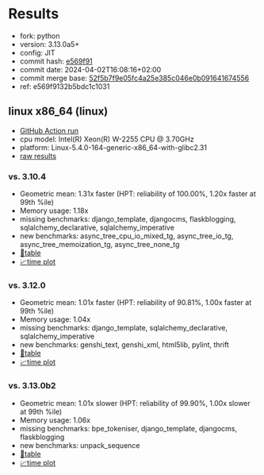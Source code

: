 # Results

- fork: python
- version: 3.13.0a5+
- config: JIT
- commit hash: [e569f91](https://github.com/python/cpython/commit/e569f91)
- commit date: 2024-04-02T16:08:16+02:00
- commit merge base: [52f5b7f9e05fc4a25e385c046e0b091641674556](https://github.com/python/cpython/commit/52f5b7f9e05fc4a25e385c046e0b091641674556)
- ref: e569f9132b5bdc1c1031

## linux x86_64 (linux)

- [GitHub Action run](https://github.com/faster-cpython/benchmarking/actions/runs/8525964938)
- cpu model: Intel(R) Xeon(R) W-2255 CPU @ 3.70GHz
- platform: Linux-5.4.0-164-generic-x86_64-with-glibc2.31
- [raw results](bm-20240402-linux-x86_64-python-e569f9132b5bdc1c1031-3.13.0a5%2B-e569f91.json)

### vs. 3.10.4

- Geometric mean: 1.31x faster (HPT: reliability of 100.00%, 1.20x faster at 99th %ile)
- Memory usage: 1.18x
- missing benchmarks: django_template, djangocms, flaskblogging, sqlalchemy_declarative, sqlalchemy_imperative
- new benchmarks: async_tree_cpu_io_mixed_tg, async_tree_io_tg, async_tree_memoization_tg, async_tree_none_tg
- [📄table](bm-20240402-linux-x86_64-python-e569f9132b5bdc1c1031-3.13.0a5%2B-e569f91-vs-3.10.4.md)
- [📈time plot](bm-20240402-linux-x86_64-python-e569f9132b5bdc1c1031-3.13.0a5%2B-e569f91-vs-3.10.4.svg)

### vs. 3.12.0

- Geometric mean: 1.01x faster (HPT: reliability of 90.81%, 1.00x faster at 99th %ile)
- Memory usage: 1.04x
- missing benchmarks: django_template, sqlalchemy_declarative, sqlalchemy_imperative
- new benchmarks: genshi_text, genshi_xml, html5lib, pylint, thrift
- [📄table](bm-20240402-linux-x86_64-python-e569f9132b5bdc1c1031-3.13.0a5%2B-e569f91-vs-3.12.0.md)
- [📈time plot](bm-20240402-linux-x86_64-python-e569f9132b5bdc1c1031-3.13.0a5%2B-e569f91-vs-3.12.0.svg)

### vs. 3.13.0b2

- Geometric mean: 1.01x slower (HPT: reliability of 99.90%, 1.00x slower at 99th %ile)
- Memory usage: 1.06x
- missing benchmarks: bpe_tokeniser, django_template, djangocms, flaskblogging
- new benchmarks: unpack_sequence
- [📄table](bm-20240402-linux-x86_64-python-e569f9132b5bdc1c1031-3.13.0a5%2B-e569f91-vs-3.13.0b2.md)
- [📈time plot](bm-20240402-linux-x86_64-python-e569f9132b5bdc1c1031-3.13.0a5%2B-e569f91-vs-3.13.0b2.svg)

